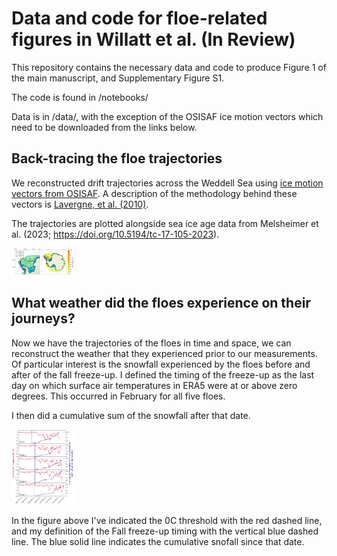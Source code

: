# Data and code for floe-related figures in Willatt et al. (In Review)

This repository contains the necessary data and code to produce Figure 1 of the main manuscript, and Supplementary Figure S1.

The code is found in /notebooks/

Data is in /data/, with the exception of the OSISAF ice motion vectors which need to be downloaded from the links below.

## Back-tracing the floe trajectories

We reconstructed drift trajectories across the Weddell Sea using [ice motion vectors from OSISAF](https://osisaf-hl.met.no/osi-405-c-desc
). A description of the methodology behind these vectors is [Lavergne, et al. (2010)](https://doi.org/10.1029/2009JC005958).

The trajectories are plotted alongside sea ice age data from Melsheimer et al. (2023; https://doi.org/10.5194/tc-17-105-2023).

<img
  src="/figures/F1.png"
  style="display: inline-block; margin: 0 auto;max-width: 100px">
  
## What weather did the floes experience on their journeys?

Now we have the trajectories of the floes in time and space, we can reconstruct the weather that they experienced prior to our measurements. Of particular interest is the snowfall experienced by the floes before and after of the fall freeze-up. I defined the timing of the freeze-up as the last day on which surface air temperatures in ERA5 were at or above zero degrees. This occurred in February for all five floes. 

I then did a cumulative sum of the snowfall after that date.

<img
  src="/figures/S1.png"
  style="display: inline-block; margin: 0 auto;max-width: 100px">
  
  In the figure above I've indicated the 0C threshold with the red dashed line, and my definition of the Fall freeze-up timing with the vertical blue dashed line. The blue solid line indicates the cumulative snofall since that date. 
